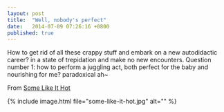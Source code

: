 ```yaml
---
layout: post
title:  "Well, nobody's perfect"
date:   2014-07-09 07:26:16 +0800
published: true
---
```

How to get rid of all these crappy stuff and embark on a new autodidactic career? in a state of trepidation and make no new encounters. Question number 1: how to perform a juggling act, both perfect for the baby and nourishing for me? paradoxical ah~

From [Some Like It Hot](http://en.wikipedia.org/wiki/Some_Like_It_Hot)

{% include image.html file="some-like-it-hot.jpg" alt="" %}
